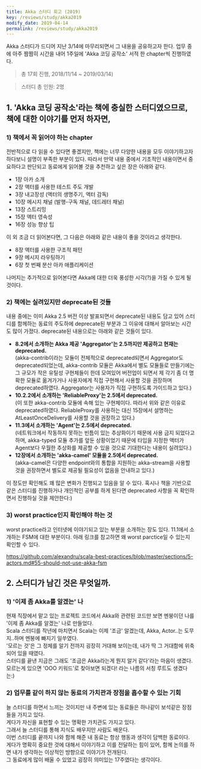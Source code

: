 ```yaml
---
title: Akka 스터디 회고 (2019)
key: /reviews/study/akka2019
modify_date: 2019-04-14
permalink: /reviews/study/akka2019
---
```


Akka 스터디가 드디어 지난 3/14에 마무리되면서 그 내용을 공유하고자 한다. 업무 중에 아주 짬짬히 시간을 내어 1주일에 'Akka 코딩 공작소' 서적 한 chapter씩 진행하였다.

> 총 17회 진행, 2018/11/14 ~ 2019/03/14)

> 스터디 총 인원: 2명

<!--more-->

## 1. 'Akka 코딩 공작소'라는 책에 충실한 스터디였으므로, 책에 대한 이야기를 먼저 하자면,

### 1) 책에서 꼭 읽어야 하는 chapter
전반적으로 다 읽을 수 있다면 좋겠지만, 책에는 너무 다양한 내용을 모두 이야기하고자 하다보니 설명이 부족한 부분이 있다. 따라서 만약 내용 중에서 기초적인 내용이면서 중요하다고 판단되고 동료에게 읽어볼 것을 추천하고 싶은 장은 아래와 같다.
- 1장 아카 소개
- 2장 액터를 사용한 테스트 주도 개발
- 3장 내고장성 (액터의 생명주기, 액터 감독)
- 10장 메시지 채널 (발행-구독 채널, 데드레터 채널)
- 13장 스트리밍
- 15장 액터 영속성
- 16장 성능 향상 팁

이 외 조금 더 읽어본다면, 그 다음은 아래와 같은 내용이 좋을 것이라고 생각한다.
- 8장 액터를 사용한 구조적 패턴
- 9장 메시지 라우팅하기
- 6장 첫 번째 분산 아카 애플리케이션

나머지는 추가적으로 읽어본다면 Akka에 대한 더욱 풍성한 시각(?)을 가질 수 있게 될 것이다.

### 2) 책에는 실려있지만 deprecate된 것들
내용 중에는 이미 Akka 2.5 버전 이상 발표되면서 deprecate된 내용도 담고 있어 스터디를 함께하는 동료의 주도하에 deprecate된 부분과 그 이유에 대해서 알아보는 시간도 많이 가졌다. deprecate된 내용으로는 아래와 같은 것들이 있다.
- **8.2에서 소개하는 Akka 제공 'Aggregator'는 2.5까지만 제공하고 현재는 deprecated.**<br/>
  (akka-contrib이라는 모듈이 전체적으로 deprecated되면서 Aggregator도 deprecated되었는데, akka-contrib 모듈은 Akka에서 별도 모듈들로 만들기에는 그 규모가 작은 유틸성 구현체들이 한데 모여있어 버전업이 되면서 제 각기 좀 더 명확한 모듈로 옮겨가거나 사용자에게 직접 구현해서 사용할 것을 권장하며 deprecated하였다. Aggregator는 사용자가 직접 구현하도록 가이드하고 있다.)
- **10.2.2에서 소개하는 'ReliableProxy'는 2.5에서 deprecated.**<br/>
  (이 또한 akka-contrib 모듈에 속해 있는 구현체이다. 따라서 위와 같은 이유로 deprecated하였다. ReliableProxy를 사용하는 대신 15장에서 설명하는 AtLeastOnceDelivery를 사용할 것을 권장하고 있다.)
- **11.3에서 소개하는 'Agent'는 2.5에서 deprecated.**<br/>
  (네트워크에서 작동하지 못하는 빈틈이 있는 추상화이기 때문에 사용 금지 되었다고 하며, akka-typed 모듈 추가를 앞둔 상황이었기 때문에 타입을 지정한 액터가 Agent보다 우월한 추상화를 제공할 수 있을 것으로 기대한다는 내용이 실려있다.)
- **12장에서 소개하는 'akka-camel' 모듈을 2.5에서 deprecated.**<br/>
  (akka-camel은 다양한 endpoint와의 통합을 지원하는 akka-stream을 사용할 것을 권장하면서 별도로 제공될 필요성이 없음을 안내하고 있다.)

이 정도만 확인해도 꽤 많은 변화가 진행되고 있음을 알 수 있다. 혹시나 책을 기반으로 같은 스터디를 진행하거나 개인적인 공부를 하게 된다면 deprecated 사항을 꼭 확인하면서 진행하실 것을 제안한다:)

### 3) worst practice인지 확인해야 하는 것
worst practice라고 인터넷에 이야기되고 있는 부분을 소개하는 장도 있다.
11.1에서 소개하는 FSM에 대한 부분이다.
아래 링크를 참고하면 왜 worst parctice일 수 있는지 확인할 수 있다.


https://github.com/alexandru/scala-best-practices/blob/master/sections/5-actors.md#55-should-not-use-akka-fsm


## 2. 스터디가 남긴 것은 무엇일까.

### 1) '이제 좀 Akka를 알겠는' 나
현재 직장에서 맡고 있는 프로젝트 코드에서 Akka와 관련된 코드만 보면 멘붕이던 나를 '이제 좀 Akka를 알겠는' 나로 만들었다.<br/>
Scala 스터디를 작년에 마치면서 Scala는 이제 '조금' 알겠는데, Akka, Actor..는 도무지..하며 멘붕에 빠지기 일쑤였다.<br/>
'모르는 것'은 그 정체를 알기 전까지 굉장히 거대해 보이는데, 내가 딱 그 거대함에 위축되어 있을 때였다.<br/>
스터디를 끝낸 지금은 그래도 '조금은 Akka라는게 뭔지 알거 같다'라는 마음이 생겼다.<br/>
모르는게 있으면 'OOO 키워드'로 찾아보면 되겠다! 라는 나름의 서칭 루트도 생겼다는:)

### 2) 업무를 같이 하지 않는 동료의 가치관과 장점을 흡수할 수 있는 기회
늘 스터디를 하면서 느끼는 것이지만 내 주변에 있는 동료들은 하나같이 보석같은 장점들을 가지고 있다.<br/>
게다가 자신을 표현할 수 있는 명확한 가치관도 가지고 있다.<br/>
그래서 늘 스터디를 통해 지식도 배우지만 사람도 배운다.<br/>
이번 스터디를 끝까지 나와 함께 해준 내 동료는 항상 행동과 생각이 담백한 동료이다. 게다가 명확히 중요한 것에 대해서 이야기하고 이를 전달하는 힘이 있어, 함께 논의를 하면 내가 생각하는 이상적인 방향으로 이야기가 전개된다.<br/>
그 동료에게 많이 배울 수 있었고 굉장히 의미있는 17주였다는 생각이다.<br/>
